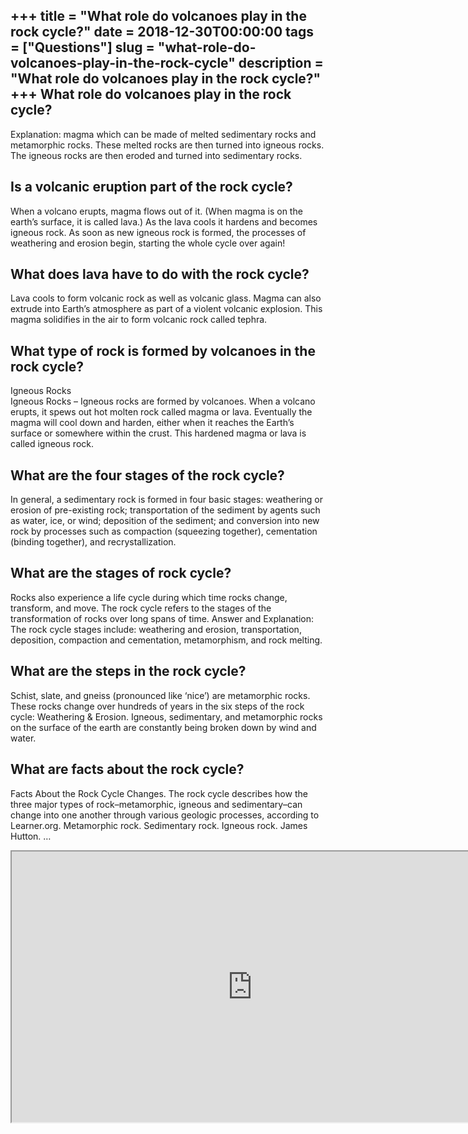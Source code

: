 +++
title = "What role do volcanoes play in the rock cycle?"
date = 2018-12-30T00:00:00
tags = ["Questions"]
slug = "what-role-do-volcanoes-play-in-the-rock-cycle"
description = "What role do volcanoes play in the rock cycle?"
+++
What role do volcanoes play in the rock cycle?
----------------------------------------------

Explanation: magma which can be made of melted sedimentary rocks and metamorphic rocks. These melted rocks are then turned into igneous rocks. The igneous rocks are then eroded and turned into sedimentary rocks.

Is a volcanic eruption part of the rock cycle?
----------------------------------------------

When a volcano erupts, magma flows out of it. (When magma is on the earth’s surface, it is called lava.) As the lava cools it hardens and becomes igneous rock. As soon as new igneous rock is formed, the processes of weathering and erosion begin, starting the whole cycle over again!

What does lava have to do with the rock cycle?
----------------------------------------------

Lava cools to form volcanic rock as well as volcanic glass. Magma can also extrude into Earth’s atmosphere as part of a violent volcanic explosion. This magma solidifies in the air to form volcanic rock called tephra.

What type of rock is formed by volcanoes in the rock cycle?
-----------------------------------------------------------

Igneous Rocks  
Igneous Rocks – Igneous rocks are formed by volcanoes. When a volcano erupts, it spews out hot molten rock called magma or lava. Eventually the magma will cool down and harden, either when it reaches the Earth’s surface or somewhere within the crust. This hardened magma or lava is called igneous rock.

What are the four stages of the rock cycle?
-------------------------------------------

In general, a sedimentary rock is formed in four basic stages: weathering or erosion of pre-existing rock; transportation of the sediment by agents such as water, ice, or wind; deposition of the sediment; and conversion into new rock by processes such as compaction (squeezing together), cementation (binding together), and recrystallization.

What are the stages of rock cycle?
----------------------------------

Rocks also experience a life cycle during which time rocks change, transform, and move. The rock cycle refers to the stages of the transformation of rocks over long spans of time. Answer and Explanation: The rock cycle stages include: weathering and erosion, transportation, deposition, compaction and cementation, metamorphism, and rock melting.

What are the steps in the rock cycle?
-------------------------------------

Schist, slate, and gneiss (pronounced like ‘nice’) are metamorphic rocks. These rocks change over hundreds of years in the six steps of the rock cycle: Weathering &amp; Erosion. Igneous, sedimentary, and metamorphic rocks on the surface of the earth are constantly being broken down by wind and water.

What are facts about the rock cycle?
------------------------------------

Facts About the Rock Cycle Changes. The rock cycle describes how the three major types of rock–metamorphic, igneous and sedimentary–can change into one another through various geologic processes, according to Learner.org. Metamorphic rock. Sedimentary rock. Igneous rock. James Hutton. …

<iframe allow="accelerometer; autoplay; clipboard-write; encrypted-media; gyroscope; picture-in-picture" allowfullscreen="" class="__youtube_prefs__  epyt-is-override  no-lazyload" data-no-lazy="1" data-origheight="433" data-origwidth="770" data-skipgform_ajax_framebjll="" height="433" id="_ytid_65965" loading="lazy" src="https://www.youtube.com/embed/EGK1KkLjdQY?enablejsapi=1&autoplay=0&cc_load_policy=0&cc_lang_pref=&iv_load_policy=1&loop=0&modestbranding=0&rel=1&fs=1&playsinline=0&autohide=2&theme=dark&color=red&controls=1&" title="YouTube player" width="770"></iframe>